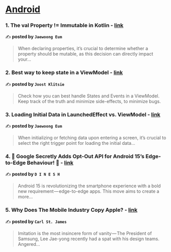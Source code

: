 
<h1><a href=https://medium.com/tag/android/recommended target="_blank" rel="noopener noreferrer">Android</a></h1>
<h3>1. The val Property != Immutable in Kotlin - <a href="https://medium.com/proandroiddev/the-val-property-immutable-in-kotlin-2e4cf49207d0" target="_blank" rel="noopener noreferrer">link</a></h3>

✍️ **posted by `Jaewoong Eum`**

<blockquote>When declaring properties, it’s crucial to determine whether a property should be mutable, as this decision can directly impact your…</blockquote>

<h3>2. Best way to keep state in a ViewModel - <a href="https://medium.com/proandroiddev/best-way-to-keep-state-in-a-viewmodel-d8334712265" target="_blank" rel="noopener noreferrer">link</a></h3>

✍️ **posted by `Joost Klitsie`**

<blockquote>Check how you can best handle States and Events in a ViewModel. Keep track of the truth and minimize side-effects, to minimize bugs.</blockquote>

<h3>3. Loading Initial Data in LaunchedEffect vs. ViewModel - <a href="https://medium.com/proandroiddev/loading-initial-data-in-launchedeffect-vs-viewmodel-f1747c20ce62" target="_blank" rel="noopener noreferrer">link</a></h3>

✍️ **posted by `Jaewoong Eum`**

<blockquote>When initializing or fetching data upon entering a screen, it’s crucial to select the right trigger point for loading the initial data…</blockquote>

<h3>4. 🚨 Google Secretly Adds Opt-Out API for Android 15’s Edge-to-Edge Behaviour! 🚨 - <a href="https://medium.com/proandroiddev/google-secretly-adds-opt-out-api-for-android-15s-edge-to-edge-behaviour-80ca2630d298" target="_blank" rel="noopener noreferrer">link</a></h3>

✍️ **posted by `D I N E S H`**

<blockquote>Android 15 is revolutionizing the smartphone experience with a bold new requirement — edge-to-edge apps. This move aims to create a more…</blockquote>

<h3>5. Why Does The Mobile Industry Copy Apple? - <a href="https://medium.com/macoclock/why-does-the-mobile-industry-copy-apple-dbb04b44b88d" target="_blank" rel="noopener noreferrer">link</a></h3>

✍️ **posted by `Carl St. James`**

<blockquote>Imitation is the most insincere form of vanity — The President of Samsung, Lee Jae-yong recently had a spat with his design teams. Angered…</blockquote>

